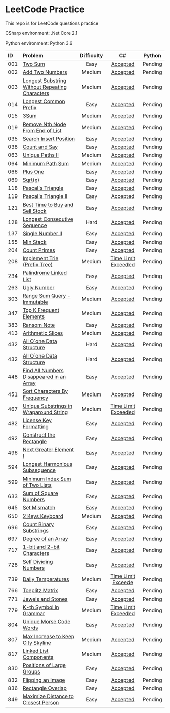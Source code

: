 # LeetCode Practice
This repo is for LeetCode questions practice

CSharp environment: .Net Core 2.1

Python environment: Python 3.6

|ID|Problem|Difficulty|C#|Python|
|:---|:---|:---:|:---:|:---:|
|001|[Two Sum](https://leetcode.com/problems/two-sum/)|Easy|[Accepted](/CSharp/Solutions/1.cs)|Pending|
|002|[Add Two Numbers](https://leetcode.com/problems/add-two-numbers/)|Medium|[Accepted](/CSharp/Solutions/2.cs)|Pending|
|003|[Longest Substring Without Repeating Characters](https://leetcode.com/problems/longest-substring-without-repeating-characters/description/)|Medium|[Accepted](/CSharp/Solutions/3.cs)|Pending|
|014|[Longest Common Prefix](https://leetcode.com/problems/longest-common-prefix/description/)|Easy|[Accepted](/CSharp/Solutions/14.cs)|Pending|
|015|[3Sum](https://leetcode.com/problems/3sum/description/)|Medium|[Accepted](/CSharp/Solutions/15.cs)|Pending|
|019|[Remove Nth Node From End of List](https://leetcode.com/problems/remove-nth-node-from-end-of-list/description/)|Medium|[Accepted](/CSharp/Solutions/19.cs)|Pending|
|035|[Search Insert Position](https://leetcode.com/problems/search-insert-position)|Easy|[Accepted](/CSharp/Solutions/35.cs)|Pending|
|038|[Count and Say](https://leetcode.com/problems/count-and-say/description/)|Easy|[Accepted](/CSharp/Solutions/38.cs)|Pending|
|063|[Unique Paths II](https://leetcode.com/problems/unique-paths-ii/description/)|Medium|[Accepted](/CSharp/Solutions/63.cs)|Pending|
|064|[Minimum Path Sum](https://leetcode.com/problems/minimum-path-sum/description/)|Medium|[Accepted](/CSharp/Solutions/64.cs)|Pending|
|066|[Plus One](https://leetcode.com/problems/plus-one/description/)|Easy|[Accepted](/CSharp/Solutions/66.cs)|Pending|
|069|[Sqrt(x)](https://leetcode.com/problems/sqrtx/description/)|Easy|[Accepted](/CSharp/Solutions/69.cs)|Pending|
|118|[Pascal's Triangle](https://leetcode.com/problems/pascals-triangle/description/)|Easy|[Accepted](/CSharp/Solutions/118.cs)|Pending|
|119|[Pascal's Triangle II](https://leetcode.com/problems/pascals-triangle-ii/description/)|Easy|[Accepted](/CSharp/Solutions/119.cs)|Pending|
|121|[Best Time to Buy and Sell Stock](https://leetcode.com/problems/best-time-to-buy-and-sell-stock/description/)|Easy|[Accepted](/CSharp/Solutions/121.cs)|Pending|
|128|[Longest Consecutive Sequence](https://leetcode.com/problems/longest-consecutive-sequence/description/)|Hard|[Accepted](/CSharp/Solutions/128.cs)|Pending|
|137|[Single Number II](https://leetcode.com/problems/single-number-ii/description/)|Easy|[Accepted](/CSharp/Solutions/137.cs)|Pending|
|155|[Min Stack](https://leetcode.com/problems/min-stack/description/)|Easy|[Accepted](/CSharp/Solutions/155.cs)|Pending|
|204|[Count Primes](https://leetcode.com/problems/count-primes/description/)|Easy|[Accepted](/CSharp/Solutions/204.cs)|Pending|
|208|[Implement Trie (Prefix Tree)](https://leetcode.com/problems/implement-trie-prefix-tree/description/)|Medium|[Time Limit Exceeded](/CSharp/Solutions/208.cs)|Pending|
|234|[Palindrome Linked List](https://leetcode.com/problems/palindrome-linked-list/description/)|Easy|[Accepted](/CSharp/Solutions/234.cs)|Pending|
|263|[Ugly Number](https://leetcode.com/problems/ugly-number/description/)|Easy|[Accepted](/CSharp/Solutions/263.cs)|Pending|
|303|[Range Sum Query - Immutable](https://leetcode.com/problems/range-sum-query-immutable/description/)|Medium|[Accepted](/CSharp/Solutions/303.cs)|Pending|
|347|[Top K Frequent Elements](https://leetcode.com/problems/top-k-frequent-elements/description/)|Medium|[Accepted](/CSharp/Solutions/347.cs)|Pending|
|383|[Ransom Note](https://leetcode.com/problems/ransom-note/description/)|Easy|[Accepted](/CSharp/Solutions/383.cs)|Pending|
|413|[Arithmetic Slices](https://leetcode.com/problems/arithmetic-slices/description/)|Medium|[Accepted](/CSharp/Solutions/413.cs)|Pending|
|432|[All O`one Data Structure](https://leetcode.com/problems/all-oone-data-structure/description/)|Hard|[Accepted](/CSharp/Solutions/432.cs)|Pending|
|432|[All O`one Data Structure](https://leetcode.com/problems/all-oone-data-structure/description/)|Hard|[Accepted](/CSharp/Solutions/432.cs)|Pending|
|448|[Find All Numbers Disappeared in an Array](https://leetcode.com/problems/find-all-numbers-disappeared-in-an-array/description/)|Easy|[Accepted](/CSharp/Solutions/448.cs)|Pending|
|451|[Sort Characters By Frequency](https://leetcode.com/problems/sort-characters-by-frequency/description/)|Medium|[Accepted](/CSharp/Solutions/451.cs)|Pending|
|467|[Unique Substrings in Wraparound String](https://leetcode.com/problems/unique-substrings-in-wraparound-string/description/)|Medium|[Time Limit Exceeded](/CSharp/Solutions/467.cs)|Pending|
|482|[License Key Formatting](https://leetcode.com/problems/license-key-formatting/description/)|Easy|[Accepted](/CSharp/Solutions/482.cs)|Pending|
|492|[Construct the Rectangle](https://leetcode.com/problems/construct-the-rectangle/description/)|Easy|[Accepted](/CSharp/Solutions/492.cs)|Pending|
|496|[Next Greater Element I](https://leetcode.com/problems/next-greater-element-i/description/)|Easy|[Accepted](/CSharp/Solutions/496.cs)|Pending|
|594|[Longest Harmonious Subsequence](https://leetcode.com/problems/longest-harmonious-subsequence)|Easy|[Accepted](/CSharp/Solutions/594.cs)|Pending|
|599|[Minimum Index Sum of Two Lists](https://leetcode.com/problems/minimum-index-sum-of-two-lists/description/)|Easy|[Accepted](/CSharp/Solutions/599.cs)|Pending|
|633|[Sum of Square Numbers](https://leetcode.com/problems/sum-of-square-numbers/description/)|Easy|[Accepted](/CSharp/Solutions/633.cs)|Pending|
|645|[Set Mismatch](https://leetcode.com/problems/set-mismatch/description/)|Easy|[Accepted](/CSharp/Solutions/645.cs)|Pending|
|650|[2 Keys Keyboard](https://leetcode.com/problems/2-keys-keyboard/description/)|Medium|[Accepted](/CSharp/Solutions/650.cs)|Pending|
|696|[Count Binary Substrings](https://leetcode.com/problems/count-binary-substrings/description/)|Easy|[Accepted](/CSharp/Solutions/696.cs)|Pending|
|697|[Degree of an Array](https://leetcode.com/problems/degree-of-an-array/description/)|Easy|[Accepted](/CSharp/Solutions/697.cs)|Pending|
|717|[1-bit and 2-bit Characters](https://leetcode.com/problems/1-bit-and-2-bit-characters/description/)|Easy|[Accepted](/CSharp/Solutions/717.cs)|Pending|
|728|[Self Dividing Numbers](https://leetcode.com/problems/self-dividing-numbers/description/)|Easy|[Accepted](/CSharp/Solutions/728.cs)|Pending|
|739|[Daily Temperatures](https://leetcode.com/problems/daily-temperatures/description/)|Medium|[Time Limit Exceede](/CSharp/Solutions/739.cs)|Pending|
|766|[Toeplitz Matrix](https://leetcode.com/problems/toeplitz-matrix/description/)|Easy|[Accepted](/CSharp/Solutions/766.cs)|Pending|
|771|[Jewels and Stones](https://leetcode.com/problems/jewels-and-stones/description/)|Easy|[Accepted](/CSharp/Solutions/771.cs)|Pending|
|779|[K-th Symbol in Grammar](https://leetcode.com/problems/k-th-symbol-in-grammar/description/)|Medium|[Time Limit Exceeded](/CSharp/Solutions/779.cs)|Pending|
|804|[Unique Morse Code Words](https://leetcode.com/problems/unique-morse-code-words/description/)|Easy|[Accepted](/CSharp/Solutions/804.cs)|Pending|
|807|[Max Increase to Keep City Skyline](https://leetcode.com/problems/max-increase-to-keep-city-skyline/description/)|Medium|[Accepted](/CSharp/Solutions/807.cs)|Pending|
|817|[Linked List Components](https://leetcode.com/problems/linked-list-components/description/)|Medium|[Accepted](/CSharp/Solutions/817.cs)|Pending|
|830|[Positions of Large Groups](https://leetcode.com/problems/positions-of-large-groups/description/)|Easy|[Accepted](/CSharp/Solutions/830.cs)|Pending|
|832|[Flipping an Image](https://leetcode.com/problems/flipping-an-image/description/)|Easy|[Accepted](/CSharp/Solutions/832.cs)|Pending|
|836|[Rectangle Overlap](https://leetcode.com/problems/rectangle-overlap/description/)|Easy|[Accepted](/CSharp/Solutions/836.cs)|Pending|
|849|[Maximize Distance to Closest Person](https://leetcode.com/problems/maximize-distance-to-closest-person/description/)|Easy|[Accepted](/CSharp/Solutions/849.cs)|Pending|